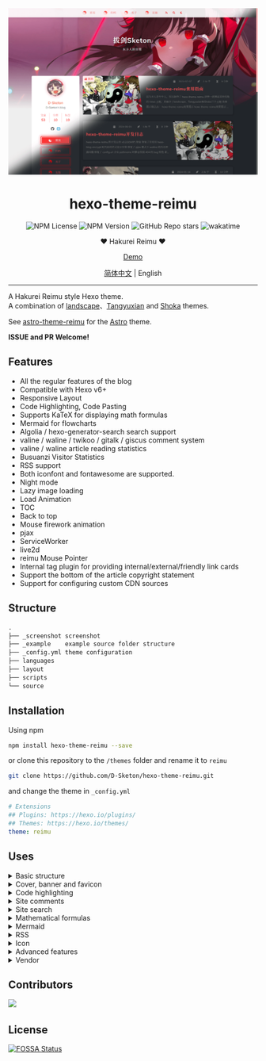 <img src="https://raw.githubusercontent.com/D-Sketon/blog-img/main/Reimu_.png"/>
<div align = center>
  <h1>hexo-theme-reimu</h1>
  <img alt="NPM License" src="https://img.shields.io/npm/l/hexo-theme-reimu">
  <img alt="NPM Version" src="https://img.shields.io/npm/v/hexo-theme-reimu">
  <img alt="GitHub Repo stars" src="https://img.shields.io/github/stars/D-Sketon/hexo-theme-reimu">
  <img src="https://wakatime.com/badge/user/a6ea8444-9e83-48bb-9744-09a19ac07114/project/fe59c195-6633-4ee8-89c0-e1b24fa1fff4.svg" alt="wakatime">
  <p align="center">
  ❤ Hakurei Reimu ❤
  </p>

[Demo](https://d-sketon.github.io)

[简体中文](https://github.com/D-Sketon/hexo-theme-reimu/blob/main/README.md) | English

</div>

---

A Hakurei Reimu style Hexo theme.  
A combination of [landscape](https://github.com/hexojs/hexo-theme-landscape)、[Tangyuxian](https://github.com/tangyuxian/hexo-theme-tangyuxian) and [Shoka](https://github.com/amehime/hexo-theme-shoka) themes.

See [astro-theme-reimu](https://github.com/D-Sketon/astro-theme-reimu) for the [Astro](https://astro.build) theme.

**ISSUE and PR Welcome!**

## Features

- All the regular features of the blog
- Compatible with Hexo v6+
- Responsive Layout
- Code Highlighting, Code Pasting
- Supports KaTeX for displaying math formulas
- Mermaid for flowcharts
- Algolia / hexo-generator-search search support
- valine / waline / twikoo / gitalk / giscus comment system
- valine / waline article reading statistics
- Busuanzi Visitor Statistics
- RSS support
- Both iconfont and fontawesome are supported.
- Night mode
- Lazy image loading
- Load Animation
- TOC
- Back to top
- Mouse firework animation
- pjax
- ServiceWorker
- live2d
- reimu Mouse Pointer
- Internal tag plugin for providing internal/external/friendly link cards
- Support the bottom of the article copyright statement
- Support for configuring custom CDN sources

## Structure

```txt
.
├── _screenshot screenshot
├── _example    example source folder structure
├── _config.yml theme configuration
├── languages
├── layout
├── scripts
└── source
```

## Installation

Using npm

```bash
npm install hexo-theme-reimu --save
```

or clone this repository to the `/themes` folder and rename it to `reimu`

```bash
git clone https://github.com/D-Sketon/hexo-theme-reimu.git
```

and change the theme in `_config.yml`

```yaml
# Extensions
## Plugins: https://hexo.io/plugins/
## Themes: https://hexo.io/themes/
theme: reimu
```

## Uses

<details>
<summary>Basic structure</summary>

### Basic structure

For correct display, please refer to `_example` and create separate `_data`, `about` and `friend` folders in `source`

#### \_data

- The `avatar` folder stores the author's avatar, named `avatar.webp` by default, and can be configured in the inner `_config.yml` as follows

```yaml
avatar: "avatar.webp"
```

- The `covers` folder stores the article covers
- The `covers.yml` file stores the article cover urls

#### about

`index.md` as the **about** page

#### friend

`index.md` as the **friends** page, fill in `_data.yml` with friend information to display the corresponding friend card on the page

</details>
<details>
<summary>Cover, banner and favicon</summary>

### Cover, banner and favicon

#### Cover

The logic for displaying the cover is as follows

- If the article's Front matter contains the url for cover, the article's header image and home page thumbnails display that url

```yaml
---
title: Hello World
cover: https://example.com
---
```

- If the article's Front matter contains cover as `false`, the article doesn't show the header image (it's still a random image on the front page)

```yaml
---
title: Hello World
cover: false
---
```

- If the article's Front matter contains cover as `rgb(xxx,xxx,xxx)`, the article's header image is the corresponding gradient solid color (still a random image on the front page)

```yaml
---
title: Hello World
cover: rgb(255,117,117)
---
```

- Otherwise, look for the `covers` folder and `covers.yml` and pick a random image from it
- If none of these files exist, display the banner

#### banner

The banner is stored in `themes/reimu/source/images/banner.webp` and can be modified in the inner `_config.yml`

```yaml
banner: "/images/banner.webp"
```

#### favicon

The favicon is stored in `themes/reimu/source/images/favicon.ico`，and can be modified in the inner `_config.yml`

```yaml
favicon: "/images/favicon.ico"
```

#### topped

Add `sticky: true` to the article's Front-matter

```yaml
---
title: Hello World
sticky: true
---
```

</details>
<details>
<summary>Code highlighting</summary>

### Code highlighting

To ensure that the code blocks are displayed correctly, please ensure that the outer `_config.yml` is configured as follows
(<7.0.0)

```yaml
highlight:
  enable: true
  wrap: true
  hljs: false
prismjs:
  enable: false
```

(>=7.0.0)

```yaml
syntax_highlighter: highlight.js
highlight:
  wrap: true
  hljs: false
```

</details>
<details>
<summary>Site comments</summary>

### Site comments

> In-site comments can be controlled independently of each post using `comments` in Front matter.  
> Comments are not shown when `comments` is `false`, and are shown or not shown when `true` or not filled in, depending on the `_config_yml` configuration.

If based on [Valine](https://valine.js.org/)  
Please refer to its official documentation to complete the configuration of `LeanCloud` and change `valine.enable` to `true` in the inner `_config_yml` and fill in your own `appId` and `appKey`

```yaml
valine:
  enable: true
  appId: "your appId"
  appKey: "your appKey"
```

If based on [Waline](https://waline.js.org/)  
Please refer to its [official documentation](https://waline.js.org/guide/get-started/) to complete the `LeanCloud` configuration and change `waline.enable` to `true` in the inner `_config_yml`, and fill in your own `serverURL`

```yaml
waline:
  enable: true
  serverURL: "your server url"
  lang: zh-CN
  locale: {} # https://waline.js.org/guide/features/i18n.html#%E8%87%AA%E5%AE%9A%E4%B9%89%E8%AF%AD%E8%A8%80
  emoji:
    - https://unpkg.com/@waline/emojis@1.2.0/weibo
    - https://unpkg.com/@waline/emojis@1.2.0/alus
    - https://unpkg.com/@waline/emojis@1.2.0/bilibili
    - https://unpkg.com/@waline/emojis@1.2.0/qq
    - https://unpkg.com/@waline/emojis@1.2.0/tieba
    - https://unpkg.com/@waline/emojis@1.2.0/tw-emoji
  meta:
    - nick
    - mail
    - link
  requiredMeta:
    - nick
    - mail
  wordLimit: 0
  pageSize: 10
  pageview: true
```

If based on [twikoo](https://twikoo.js.org)  
Please refer to its [official documentation](https://twikoo.js.org/quick-start.html) to complete the Tencent Cloud or Vercel deployment, and change `twikoo.enable` to `true` in the inner `_config_yml`, and fill in your own `envId`.

```yml
twikoo:
  enable: true
  envId: # Tencent cloud environment fill envId; Vercel environment fill address (https://xxx.vercel.app)
  region:
```

If based on [giscus](https://giscus.app/zh-CN), please refer to the documentation to complete the configuration of the repository and change `giscus.enable` to `true` in the inner `_config_yml`, and fill in the corresponding data.

```yml
giscus:
  enable: true
  repo: "your repo"
  repoId: "your repoId"
  category: "your category"
  categoryId: "your categoryId"
  mapping: mapping
  strict: 0
  reactionsEnabled: 1
  emitMetadata: 0
  inputPosition: bottom
  commentTheme: preferred_color_scheme
  lang: zh-CN
```

If based on [gitalk](https://gitalk.github.io/)  
Please refer to its [official documentation](https://github.com/gitalk/gitalk?tab=readme-ov-file#usage) to complete the repository configuration, and change `gitalk.enable` to `true` in the inner `_config_yml` and fill in the corresponding data.

```yml
gitalk:
  enable: true
  clientID: "your application client ID"
  clientSecret: "your application client secret"
  repo: "your repo"
  owner: "repo owner"
  admin: "repo owner and collaborators"
```

</details>
<details>
<summary>Site search</summary>

### Site search

If your site search is based on [Algolia](https://www.algolia.com/), please install [hexo-algoliasearch](https://github.com/LouisBarranqueiro/hexo-algoliasearch)

```bash
npm install hexo-algoliasearch --save
```

and refer to its [README](https://github.com/LouisBarranqueiro/hexo-algoliasearch#readme) to complete the configuration of the `Algolia` account, and add the following configuration to the outer `_config.yml`

```yml
algolia:
  appId: "your applicationID"
  apiKey: "your apiKey"
  adminApiKey: "your adminApiKey"
  indexName: "your indexName"
  chunkSize: 5000
  fields:
    - content:strip:truncate,0,500
    - excerpt:strip
    - gallery
    - permalink
    - photos
    - slug
    - tags
    - title
```

Change `algolia_search.enable` to `true` in the inner `_config_yml`

```yaml
algolia_search:
  enable: true
```

Note: The search link is a permanent link, so please ensure that the `url` in the outer `_config.yml` is filled in correctly

If your site search is based on [hexo-generator-search](https://github.com/wzpan/hexo-generator-search), please install [hexo-generator-search](https://github.com/wzpan/hexo-generator-search)

And refer to its [README](https://github.com/wzpan/hexo-generator-search#readme) to add the following configuration to the outer `_config.yml`

```yml
search:
  path: search.json # The filename must be search.json
  field: post
  content: true
```

In the inner `_config_yml` change `generator_search.enable` to `true

```yaml
generator_search:
  enable: true
```

</details>
<details>
<summary>Mathematical formulas</summary>

### Mathematical formulas

Math formulas are based on [Katex](https://github.com/KaTeX/KaTeX), please install [hexo-renderer-markdown-it-plus](https://github.com/CHENXCHEN/hexo-renderer-markdown-it-plus)

```bash
npm uninstall hexo-renderer-marked --save
npm install hexo-renderer-markdown-it-plus --save
```

Change `math.enable` to `true` in the inner `_config_yml`

```yaml
math:
  enable: true
```

</details>
<details>
<summary>Mermaid</summary>

### Mermaid

Please install [hexo-filter-mermaid-diagrams](https://github.com/webappdevelp/hexo-filter-mermaid-diagrams)

```bash
npm install hexo-filter-mermaid-diagrams --save
```

Change `mermaid.enable` to `true` in the inner `_config_yml`

```yaml
mermaid:
  enable: true
```

and add ``mermaid: true`` to the front-matter of articles that need to use mermaid.

```yaml
---
title: Hello World
mermaid: true
---
```

</details>
<details>
<summary>RSS</summary>

### RSS

Please install [hexo-generator-feed](https://github.com/hexojs/hexo-generator-feed)

```bash
npm install hexo-generator-feed --save
```

and refer to its [README](https://github.com/hexojs/hexo-generator-feed#readme) to complete the configuration of the `feed` in the outer `_config.yml`  
Fill in the inner `_config.yml` with the generated `xml`

```yaml
rss: atom.xml
```

</details>

<details>
<summary>Icon</summary>

### Icon

Icon defaults to the iconfont provided with this project (v0.1.3+)

```yml
icon_font: 4552607_y484ez0be3f
```

If you want to continue using fontawesome icons, set `icon_font` to `false`, which will use the corresponding fontawesome in `vendor`.

```yml
fontawesome:
  high_priority:
    - webcache|@fortawesome/fontawesome-free@6.5.1/css/regular.min.css
    - webcache|@fortawesome/fontawesome-free@6.5.1/css/solid.min.css
  low_priority:
    - webcache|@fortawesome/fontawesome-free@6.5.1/css/brands.min.css
    - webcache|@fortawesome/fontawesome-free@6.5.1/css/v5-font-face.min.css
    - webcache|@fortawesome/fontawesome-free@6.5.1/css/v4-font-face.min.css
```

</details>

<details>
<summary>Advanced features</summary>

### Advanced features

#### firework

Enabled by default

```yaml
firework:
  enable: true
```

See [mouse-firework](https://github.com/D-Sketon/mouse-firework) for more information

#### pjax

Disabled by default

```yaml
pjax:
  enable: false
```

> pjax was introduced in v0.0.10 for those who need to add music players and other users who need SPA. However, it is still experimental and may cause bugs such as **scripts not executing**, **scripts repeating**, **pages rendering mess**, etc. Please consider it carefully!

#### ServiceWorker

Disabled by default

```yaml
service_worker:
  enable: false
```

#### live2d

Disabled by default

```yaml
live2d:
  enable: false
```

#### reimu cursor

Enabled by default

```yml
reimu_cursor: true
```

#### Responsive Banner Image (v0.2.0+)

Disabled by default, enable it on and providing the corresponding size of the image and media query can improve the LCP on mobile to some extent
```yml
banner_srcset:
enable: false
srcset:
  - src: "/images/banner-600w.webp"
    media: "(max-width: 479px)"
  - src: "/images/banner-800w.webp"
    media: "(max-width: 799px)"
  - src: "/images/banner.webp"
    media: "(min-width: 800px)"
```

#### Article copyright notice (v0.2.0+)

Disabled by default
``` yml
article_copyright: 
enable: false # Is the copyright card displayed?
content: # true | false Does the copyright card show the author?
  author: # true | false Do copyright cards show author?
  link: # true | false Do you want to show links?
  title: # true | false Do you show the title of the copyrighted card?
  date: # true | false The date the copyrighted card was created?
  updated: # true | false Copyright card show updated date?
  license: # true | false Copyright Card Showcase Agreement?
```

</details>
<details>
<summary>Vendor</summary>

### Vendor

v0.1.0 is a major refactoring of `vendor`, the `vendor` path is now composed of `:cdn|:package@:version/:file`, and `:cdn` can be configured in `vendor` itself. It currently comes with the following CDN sources:

```yaml
cdn_jsdelivr_gh: https://cdn.jsdelivr.net/gh/ # github acceleration only
cdn_jsdelivr_npm: https://cdn.jsdelivr.net/npm/ # npm acceleration only
fastly_jsdelivr_gh: https://fastly.jsdelivr.net/gh/ # github acceleration only
fastly_jsdelivr_npm: https://fastly.jsdelivr.net/npm/ # npm acceleration only
unpkg: https://unpkg.com/ # npm acceleration only
webcache: https://npm.webcache.cn/ # npm acceleration only
```

Users can switch between CDN sources according to network conditions.
</details>


## Contributors

[![](https://contributors-img.web.app/image?repo=D-Sketon/hexo-theme-reimu)](https://github.com/D-Sketon/hexo-theme-reimu/graphs/contributors)

## License

[![FOSSA Status](https://app.fossa.com/api/projects/git%2Bgithub.com%2FD-Sketon%2Fhexo-theme-reimu.svg?type=large)](https://app.fossa.com/projects/git%2Bgithub.com%2FD-Sketon%2Fhexo-theme-reimu?ref=badge_large)
